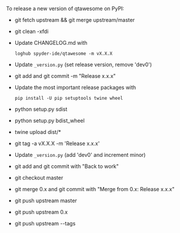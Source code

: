 To release a new version of qtawesome on PyPI:

* git fetch upstream && git merge upstream/master

* git clean -xfdi

* Update CHANGELOG.md with

      loghub spyder-ide/qtawesome -m vX.X.X

* Update `_version.py` (set release version, remove 'dev0')

* git add and git commit -m "Release x.x.x"

* Update the most important release packages with

      pip install -U pip setuptools twine wheel

* python setup.py sdist

* python setup.py bdist_wheel

* twine upload dist/*

* git tag -a vX.X.X -m 'Release x.x.x'

* Update `_version.py` (add 'dev0' and increment minor)

* git add and git commit with "Back to work"

* git checkout master

* git merge 0.x and git commit with "Merge from 0.x: Release x.x.x"

* git push upstream master

* git push upstream 0.x

* git push upstream --tags
